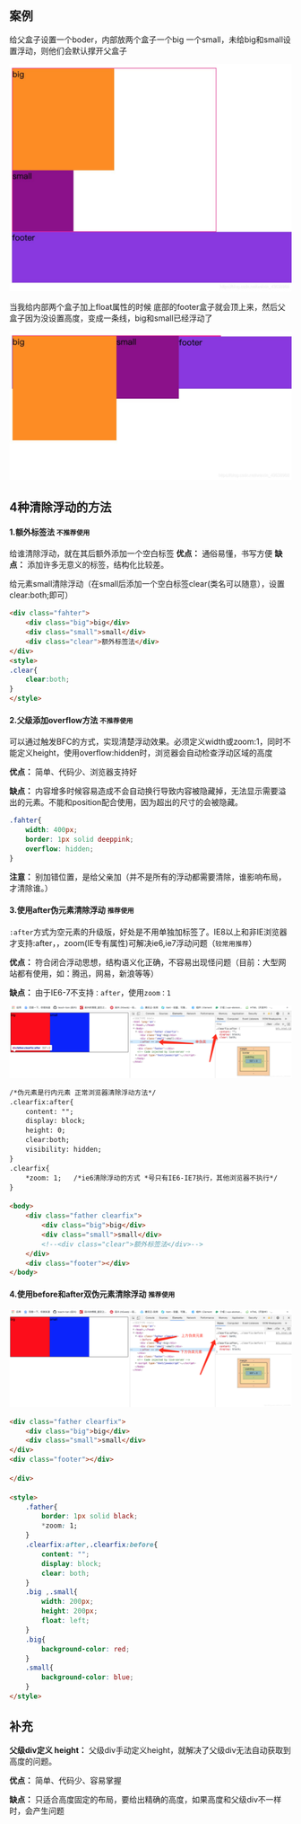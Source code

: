 ## 案例

给父盒子设置一个boder，内部放两个盒子一个big 一个small，未给big和small设置浮动，则他们会默认撑开父盒子

![在这里插入图片描述](img/11.jpeg)

当我给内部两个盒子加上float属性的时候
底部的footer盒子就会顶上来，然后父盒子因为没设置高度，变成一条线，big和small已经浮动了

![在这里插入图片描述](img/12.jpeg)

## 4种清除浮动的方法

#### 1.额外标签法 `不推荐使用`

 给谁清除浮动，就在其后额外添加一个空白标签 
**优点：** 通俗易懂，书写方便
**缺点：** 添加许多无意义的标签，结构化比较差。

给元素small清除浮动（在small后添加一个空白标签clear(类名可以随意），设置clear:both;即可）

```html
<div class="fahter">
    <div class="big">big</div>
    <div class="small">small</div>
    <div class="clear">额外标签法</div>
</div>
<style>
.clear{
    clear:both;
}
</style>
```

#### 2.父级添加overflow方法 `不推荐使用`

可以通过触发BFC的方式，实现清楚浮动效果。必须定义width或zoom:1，同时不能定义height，使用overflow:hidden时，浏览器会自动检查浮动区域的高度

**优点：** 简单、代码少、浏览器支持好

**缺点：** 内容增多时候容易造成不会自动换行导致内容被隐藏掉，无法显示需要溢出的元素。不能和position配合使用，因为超出的尺寸的会被隐藏。

```css
.fahter{
    width: 400px;
    border: 1px solid deeppink;
    overflow: hidden;
}
```

**注意：** 别加错位置，是给父亲加（并不是所有的浮动都需要清除，谁影响布局，才清除谁。）



#### 3.使用after伪元素清除浮动 `推荐使用`

 `:after`方式为空元素的升级版，好处是不用单独加标签了。IE8以上和非IE浏览器才支持:after，，zoom(IE专有属性)可解决ie6,ie7浮动问题（`较常用推荐`）

**优点：** 符合闭合浮动思想，结构语义化正确，不容易出现怪问题（目前：大型网站都有使用，如：腾迅，网易，新浪等等）

**缺点：** 由于IE6-7不支持`：after`，使用`zoom：1`

![在这里插入图片描述](img/13.png)

```html
/*伪元素是行内元素 正常浏览器清除浮动方法*/
.clearfix:after{
    content: "";
    display: block;
    height: 0;
    clear:both;
    visibility: hidden;
}
.clearfix{
	*zoom: 1;	/*ie6清除浮动的方式 *号只有IE6-IE7执行，其他浏览器不执行*/
}
 
<body>
    <div class="father clearfix">
        <div class="big">big</div>
        <div class="small">small</div>
        <!--<div class="clear">额外标签法</div>-->
    </div>
    <div class="footer"></div>
</body>
```

#### 4.使用before和after双伪元素清除浮动 `推荐使用`

![在这里插入图片描述](img/14.png)

```html
<div class="father clearfix">
    <div class="big">big</div>
    <div class="small">small</div>
</div>
<div class="footer"></div>

</div>

<style>
    .father{
        border: 1px solid black;
        *zoom: 1;
    }
    .clearfix:after,.clearfix:before{
        content: "";
        display: block;
        clear: both;
    }
    .big ,.small{
        width: 200px;
        height: 200px;
        float: left;
    }
    .big{
        background-color: red;
    }
    .small{
        background-color: blue;
    }
</style>
```

## 补充

**父级div定义 height：** 父级div手动定义height，就解决了父级div无法自动获取到高度的问题。

**优点：** 简单、代码少、容易掌握

**缺点：** 只适合高度固定的布局，要给出精确的高度，如果高度和父级div不一样时，会产生问题
